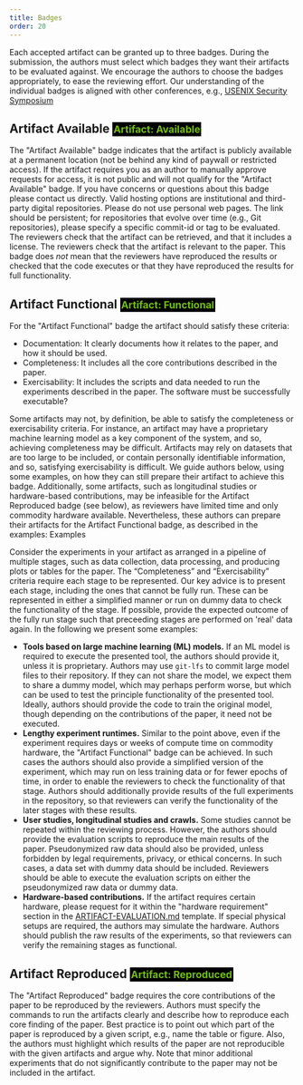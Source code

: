 ```yaml
---
title: Badges
order: 20
---
```


<style>
a.pets-artifact-badge {
  font-weight: bold;
  font-size: smaller;
  color: #72bf02;
  background-color: #000000;
  padding: 2px;
  text-decoration: none;
}
</style>

Each accepted artifact can be granted up to three badges. During the submission,
the authors must select which badges they want their artifacts to be evaluated
against. We encourage the authors to choose the badges appropriately, to ease
the reviewing effort. Our understanding of the individual badges is aligned with
other conferences, e.g., [USENIX Security
Symposium](https://secartifacts.github.io/usenixsec2023/badges)

## Artifact Available <a class="pets-artifact-badge">Artifact: Available</a>

The "Artifact Available" badge indicates that the artifact is publicly available
at a permanent location (not be behind any kind of paywall or restricted
access). If the artifact requires you as an author to manually approve requests
for access, it is not public and will not qualify for the "Artifact Available"
badge. If you have concerns or questions about this badge please contact us
directly. Valid hosting options are institutional and third-party digital
repositories. Please do not use personal web pages. The link should be
persistent; for repositories that evolve over time (e.g., Git repositories),
please specify a specific commit-id or tag to be evaluated. The reviewers check
that the artifact can be retrieved, and that it includes a license. The
reviewers check that the artifact is relevant to the paper. This badge does
*not* mean that the reviewers have reproduced the results or checked that the
code executes or that they have reproduced the results for full functionality.

## Artifact Functional <a class="pets-artifact-badge">Artifact: Functional</a>

For the "Artifact Functional" badge the artifact should satisfy these criteria:

- Documentation: It clearly documents how it relates to the paper, and how it
  should be used.
- Completeness: It includes all the core contributions described in the paper.
- Exercisability: It includes the scripts and data needed to run the experiments
  described in the paper. The software must be successfully executable?

Some artifacts may not, by definition, be able to satisfy the completeness or
exercisability criteria. For instance, an artifact may have a proprietary
machine learning model as a key component of the system, and so, achieving
completeness may be difficult. Artifacts may rely on datasets that are too large
to be included, or contain personally identifiable information, and so,
satisfying exercisability is difficult. We guide authors below, using some
examples, on how they can still prepare their artifact to achieve this badge.
Additionally, some artifacts, such as longitudinal studies or hardware-based
contributions, may be infeasible for the Artifact Reproduced badge (see below),
as reviewers have limited time and only commodity hardware available.
Nevertheless, these authors can prepare their artifacts for the Artifact
Functional badge, as described in the examples: Examples

Consider the experiments in your artifact as arranged in a pipeline of multiple
stages, such as data collection, data processing, and producing plots or tables
for the paper. The “Completeness” and “Exercisability” criteria require each
stage to be represented. Our key advice is to present each stage, including the
ones that cannot be fully run. These can be represented in either a simplified
manner or run on dummy data to check the functionality of the stage. If
possible, provide the expected outcome of the fully run stage such that
preceeding stages are performed on 'real' data again. In the following we
present some examples:

- **Tools based on large machine learning (ML) models.** If an ML model is required
  to execute the presented tool, the authors should provide it, unless it is
  proprietary. Authors may use `git-lfs` to commit large model files to their
  repository. If they can not share the model, we expect them to share a dummy
  model, which may perhaps perform worse, but which can be used to test the
  principle functionality of the presented tool. Ideally, authors should provide
  the code to train the original model, though depending on the contributions of
  the paper, it need not be executed.
- **Lengthy experiment runtimes.** Similar to the point above, even if the
  experiment requires days or weeks of compute time on commodity hardware, the
  "Artifact Functional" badge can be achieved. In such cases the authors should
  also provide a simplified version of the experiment, which may run on less
  training data or for fewer epochs of time, in order to enable the reviewers to
  check the functionality of that stage. Authors should additionally provide
  results of the full experiments in the repository, so that reviewers can
  verify the functionality of the later stages with these results.
- **User studies, longitudinal studies and crawls.** Some studies cannot be repeated
  within the reviewing process. However, the authors should provide the
  evaluation scripts to reproduce the main results of the paper. Pseudonymized
  raw data should also be provided, unless forbidden by legal requirements,
  privacy, or ethical concerns. In such cases, a data set with dummy data should
  be included. Reviewers should be able to execute the evaluation scripts on
  either the pseudonymized raw data or dummy data.
- **Hardware-based contributions.** If the artifact requires certain hardware,
  please request for it within the "hardware requirement" section in the
  [ARTIFACT-EVALUATION.md](/pets2025/ARTIFACT-EVALUATION.md) template. If
  special physical setups are required, the authors may simulate the hardware.
  Authors should publish the raw results of the experiments, so that reviewers
  can verify the remaining stages as functional.

## Artifact Reproduced <a class="pets-artifact-badge">Artifact: Reproduced</a>

The "Artifact Reproduced" badge requires the core contributions of the paper to
be reproduced by the reviewers. Authors must specify the commands to run the
artifacts clearly and describe how to reproduce each core finding of the paper.
Best practice is to point out which part of the paper is reproduced by a given
script, e.g., name the table or figure. Also, the authors must highlight which
results of the paper are not reproducible with the given artifacts and argue
why. Note that minor additional experiments that do not significantly contribute
to the paper may not be included in the artifact.
